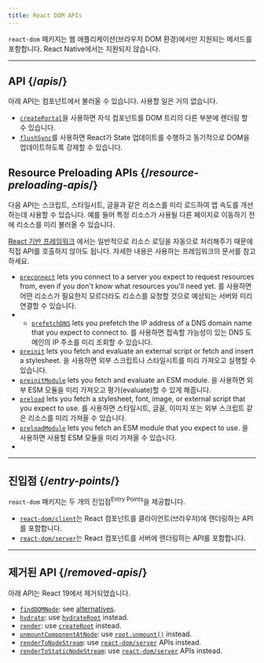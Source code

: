 ```yaml
---
title: React DOM APIs
---
```


<Intro>

`react-dom` 패키지는 웹 애플리케이션(브라우저 DOM 환경)에서만 지원되는 메서드를 포함합니다. React Native에서는 지원되지 않습니다.

</Intro>

---

## API {/*apis*/}

아래 API는 컴포넌트에서 불러올 수 있습니다. 사용할 일은 거의 없습니다.

* [`createPortal`](/reference/react-dom/createPortal)을 사용하면 자식 컴포넌트를 DOM 트리의 다른 부분에 렌더링 할 수 있습니다.
* [`flushSync`](/reference/react-dom/flushSync)를 사용하면 React가 State 업데이트를 수행하고 동기적으로 DOM을 업데이트하도록 강제할 수 있습니다.

## Resource Preloading APIs {/*resource-preloading-apis*/}

다음 API는 스크립트, 스타일시트, 글꼴과 같은 리소스를 미리 로드하여 앱 속도를 개선하는데 사용할 수 있습니다. 예를 들어 특정 리소스가 사용될 다른 페이지로 이동하기 전에 리소스를 미리 불러올 수 있습니다.

[React 기반 프레임워크](/learn/start-a-new-react-project)
에서는 일반적으로 리소스 로딩을 자동으로 처리해주기 때문에 직접 API를 호출하지 않아도 됩니다. 자세한 내용은 사용하는 프레임워크의 문서를 참고하세요.

* [`preconnect`](/reference/react-dom/preconnect) lets you connect to a server you expect to request resources from, even if you don't know what resources you'll need yet.
  를 사용하면 어떤 리소스가 필요한지 모르더라도 리소스를 요청할 것으로 예상되는 서버와 미리 연결할 수 있습니다.
* * [`prefetchDNS`](/reference/react-dom/prefetchDNS) lets you prefetch the IP address of a DNS domain name that you expect to connect to.
    를 사용하면 접속할 가능성이 있는 DNS 도메인의 IP 주소를 미리 조회할 수 있습니다.
* [`preinit`](/reference/react-dom/preinit) lets you fetch and evaluate an external script or fetch and insert a stylesheet.
  을 사용하면 외부 스크립트나 스타일시트를 미리 가져오고 실행할 수 있습니다.
* [`preinitModule`](/reference/react-dom/preinitModule) lets you fetch and evaluate an ESM module.
  을 사용하면 외부 ESM 모듈을 미리 가져오고 평가(evaluate)할 수 있게 해줍니다.
* [`preload`](/reference/react-dom/preload) lets you fetch a stylesheet, font, image, or external script that you expect to use.
  를 사용하면 스타일시트, 글꼴, 이미지 또는 외부 스크립트 같은 리소스를 미리 가져올 수 있습니다.
* [`preloadModule`](/reference/react-dom/preloadModule) lets you fetch an ESM module that you expect to use.
  을 사용하면 사용할 ESM 모듈을 미리 가져올 수 있습니다.
* 
---

## 진입점 {/*entry-points*/}

`react-dom` 패키지는 두 개의 진입점<sup>Entry Points</sup>을 제공합니다.

* [`react-dom/client`](/reference/react-dom/client)는 React 컴포넌트를 클라이언트(브라우저)에 렌더링하는 API를 포함합니다.
* [`react-dom/server`](/reference/react-dom/server)는 React 컴포넌트를 서버에 렌더링하는 API를 포함합니다.

---

## 제거된 API {/*removed-apis*/}

아래 API는 React 19에서 제거되었습니다.

* [`findDOMNode`](https://18.react.dev/reference/react-dom/findDOMNode): see [alternatives](https://18.react.dev/reference/react-dom/findDOMNode#alternatives).
* [`hydrate`](https://18.react.dev/reference/react-dom/hydrate): use [`hydrateRoot`](/reference/react-dom/client/hydrateRoot) instead.
* [`render`](https://18.react.dev/reference/react-dom/render): use [`createRoot`](/reference/react-dom/client/createRoot) instead.
* [`unmountComponentAtNode`](/reference/react-dom/unmountComponentAtNode): use [`root.unmount()`](/reference/react-dom/client/createRoot#root-unmount) instead.
* [`renderToNodeStream`](https://18.react.dev/reference/react-dom/server/renderToNodeStream): use [`react-dom/server`](/reference/react-dom/server) APIs instead.
* [`renderToStaticNodeStream`](https://18.react.dev/reference/react-dom/server/renderToStaticNodeStream): use [`react-dom/server`](/reference/react-dom/server) APIs instead.
